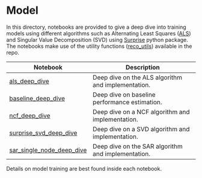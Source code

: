 # Model

In this directory, notebooks are provided to give a deep dive into training models using different algorithms such as 
 Alternating Least Squares ([ALS](https://spark.apache.org/docs/latest/api/python/_modules/pyspark/ml/recommendation.html#ALS)) and Singular Value Decomposition (SVD) using [Surprise](http://surpriselib.com/) python package. The notebooks make use of the utility functions ([reco_utils](../../reco_utils))
 available in the repo.

| Notebook | Description | 
| --- | --- | 
| [als_deep_dive](als_deep_dive.ipynb) | Deep dive on the ALS algorithm and implementation.
| [baseline_deep_dive](baseline_deep_dive.ipynb) | Deep dive on baseline performance estimation.
| [ncf_deep_dive](ncf_deep_dive.ipynb) | Deep dive on a NCF algorithm and implementation.
| [surprise_svd_deep_dive](surprise_svd_deep_dive.ipynb) | Deep dive on a SVD algorithm and implementation.
| [sar_single_node_deep_dive](sar_single_node_deep_dive.ipynb) | Deep dive on the SAR algorithm and implementation.

Details on model training are best found inside each notebook.